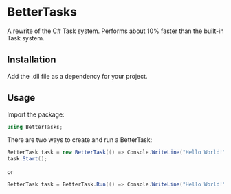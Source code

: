 # BetterTasks
A rewrite of the C# Task system. Performs about 10% faster than the built-in Task system.

## Installation
Add the .dll file as a dependency for your project.

## Usage
Import the package:
```csharp
using BetterTasks;
```

There are two ways to create and run a BetterTask:
```csharp
BetterTask task = new BetterTask(() => Console.WriteLine("Hello World!"));
task.Start();
```
or
```csharp
BetterTask task = BetterTask.Run(() => Console.WriteLine("Hello World!"));
```
